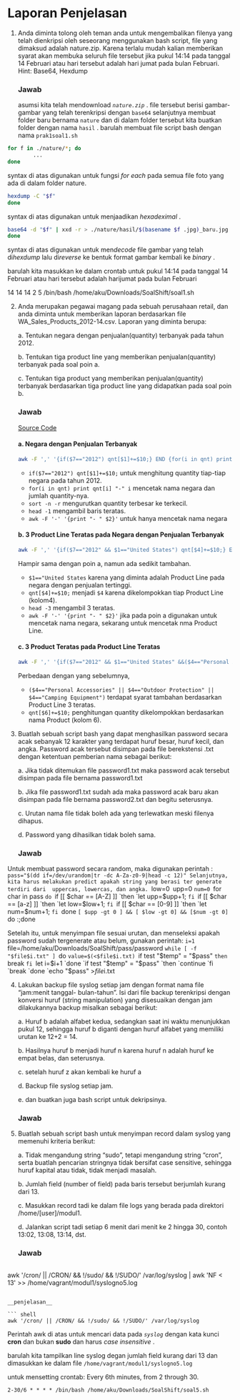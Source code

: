 # Laporan Penjelasan

1. Anda diminta tolong oleh teman anda untuk mengembalikan filenya yang telah dienkripsi oleh seseorang menggunakan bash script, file yang dimaksud adalah nature.zip. Karena terlalu mudah kalian memberikan syarat akan membuka seluruh file tersebut jika pukul 14:14 pada tanggal 14 Februari atau hari tersebut adalah hari jumat pada bulan Februari.
	Hint: Base64, Hexdump
	
	### Jawab
	asumsi kita telah mendownload *`nature.zip`* . 
file tersebut berisi gambar-gambar yang telah terenkripsi dengan `base64`
selanjutnya membuat folder baru bernama `nature` dan di dalam folder tersebut kita buatkan folder dengan nama `hasil` .
barulah membuat file script bash dengan nama `prak1soal1.sh`

``` bash
for f in ./nature/*; do
        ...
done
```
syntax di atas digunakan untuk fungsi *for each* pada semua file foto yang ada di dalam folder nature.

``` bash
hexdump -C "$f"
done
```
syntax di atas digunakan untuk menjaadikan *hexadeximal* .

``` bash
base64 -d "$f" | xxd -r > ./nature/hasil/$(basename $f .jpg)_baru.jpg
done
```
syntax di atas digunakan untuk men*decode* file gambar yang telah di*hexdump* lalu di*reverse* ke bentuk format gambar kembali ke *binary* .

barulah kita masukkan ke dalam crontab untuk pukul 14:14 pada tanggal 14 Februari atau hari tersebut adalah harijumat pada bulan Februari

14 14 14 2 5 /bin/bash /home/aku/Downloads/SoalShift/soal1.sh

2. Anda merupakan pegawai magang pada sebuah perusahaan retail, dan anda diminta untuk memberikan laporan berdasarkan file WA_Sales_Products_2012-14.csv. Laporan yang diminta berupa:

	a. Tentukan negara dengan penjualan(quantity) terbanyak pada tahun 2012.
	
	b. Tentukan tiga product line yang memberikan penjualan(quantity)
terbanyak pada soal poin a.

	c. Tentukan tiga product yang memberikan penjualan(quantity) terbanyak berdasarkan tiga product line yang didapatkan pada soal poin b.
	
	### Jawab
	[Source Code](/soal2.sh)
	
	#### a. Negara dengan Penjualan Terbanyak
	```bash
	awk -F ',' '{if($7=="2012") qnt[$1]+=$10;} END {for(i in qnt) print qnt[i] "-" i}' WA_Sales_Products_2012-14.csv | sort -n -r | head -1 | awk -F '-' '{print "- " $2}'
	```
	
	- `if($7=="2012") qnt[$1]+=$10;` untuk menghitung quantity tiap-tiap negara pada tahun 2012.
	- `for(i in qnt) print qnt[i] "-" i` mencetak nama negara dan jumlah quantity-nya.
	- `sort -n -r` mengurutkan quantity terbesar ke terkecil.
	- `head -1` mengambil baris teratas.
	- `awk -F '-' '{print "- " $2}'` untuk hanya mencetak nama negara
	
	#### b. 3 Product Line Teratas pada Negara dengan Penjualan Terbanyak
	```bash
	awk -F ',' '{if($7=="2012" && $1=="United States") qnt[$4]+=$10;} END{for(i in qnt) print qnt[i] "-" i}' WA_Sales_Products_2012-14.csv | sort -n -r | head -3 | awk -F '-' '{print "- " $2}'
	```
	
	Hampir sama dengan poin a, namun ada sedikit tambahan.
	
	- `$1=="United States` karena yang diminta adalah Product Line pada negara dengan penjualan tertinggi.
	- `qnt[$4]+=$10;` menjadi `$4` karena dikelompokkan tiap Product Line (kolom4).
	- `head -3` mengambil 3 teratas.
	- `awk -F '-' '{print "- " $2}'` jika pada poin a digunakan untuk mencetak nama negara, sekarang untuk mencetak nma Product Line.
	
	#### c. 3 Product Teratas pada Product Line Teratas
	```bash
	awk -F ',' '{if($7=="2012" && $1=="United States" &&($4=="Personal Accessories" || $4=="Outdoor Protection" || $4=="Camping Equipment")) qnt[$6]+=$10;} END {for(i in qnt) print qnt[i] "-" i}' WA_Sales_Products_2012-14.csv | sort -n -r | head -3 | awk -F '-' '{print "* " $2}'
	```
	
	Perbedaan dengan yang sebelumnya,
	- `($4=="Personal Accessories" || $4=="Outdoor Protection" || $4=="Camping Equipment")` terdapat syarat tambahan berdasarkan Product Line 3 teratas.
	- `qnt[$6]+=$10;` penghitungan quantity dikelompokkan berdasarkan nama Product (kolom 6).

3. Buatlah sebuah script bash yang dapat menghasilkan password secara acak sebanyak 12 karakter yang terdapat huruf besar, huruf kecil, dan angka. Password acak tersebut disimpan pada file berekstensi .txt dengan ketentuan pemberian nama sebagai berikut:

	a. Jika tidak ditemukan file password1.txt maka password acak tersebut disimpan pada file bernama password1.txt

	b. Jika file password1.txt sudah ada maka password acak baru akan
disimpan pada file bernama password2.txt dan begitu seterusnya.

	c. Urutan nama file tidak boleh ada yang terlewatkan meski filenya
dihapus.

	d. Password yang dihasilkan tidak boleh sama.
	
	### Jawab
Untuk  membuat password secara random, maka digunakan perintah :
`pass="$(dd if=/dev/urandom|tr -dc A-Za-z0-9|head -c 12)"
Selanjutnya, kita harus melakukan predict apakah string yang berasi ter generate terdiri dari 
uppercas, lowercas, dan angka.
`low=0`
            `upp=0
            `num=0
            `for char in pass
            `do
                `if [[ $char == [A-Z] ]]
                    `then
                    `let upp=$upp+1;
                    `fi
                `if [[ $char == [a-z] ]]
                    `then
                    `let low=$low+1;
                    `fi
                `if [[ $char == [0-9] ]]
                    `then
                    `let num=$num+1;
                    `fi
            `done
            `[ $upp -gt 0 ] && [ $low -gt 0] && [$num -gt 0]
`do :;done

Setelah itu, untuk menyimpan file sesuai urutan, dan menseleksi apakah password sudah tergenerate atau belum, gunakan perintah:
`i=1
        `file=/home/aku/Downloads/SoalShift/pass/password
        `while [ -f "$file$i.txt" ]
        `do
                `value=$(<$file$i.txt)
                `if test "$temp" = "$pass"
                `then
                        `break
                `fi
                `let i=$i+1
        `done
        `if test "$temp" = "$pass"
        `then
                `continue
        `fi
        `break
        `done
`echo "$pass" >$file$i.txt
	
	
4. Lakukan backup file syslog setiap jam dengan format nama file “jam:menit tanggal- bulan-tahun”. Isi dari file backup terenkripsi dengan konversi huruf (string manipulation) yang disesuaikan dengan jam dilakukannya backup misalkan sebagai berikut:

	a. Huruf b adalah alfabet kedua, sedangkan saat ini waktu menunjukkan	pukul 12, sehingga huruf b diganti dengan huruf alfabet yang memiliki urutan ke 12+2 = 14.

	b. Hasilnya huruf b menjadi huruf n karena huruf n adalah huruf ke
empat belas, dan seterusnya.

	c. setelah huruf z akan kembali ke huruf a

	d. Backup file syslog setiap jam.

	e. dan buatkan juga bash script untuk dekripsinya.
	
	### Jawab
	

5. Buatlah sebuah script bash untuk menyimpan record dalam syslog yang memenuhi kriteria berikut:

	a. Tidak mengandung string “sudo”, tetapi mengandung string “cron”, serta buatlah pencarian stringnya tidak bersifat case sensitive,
sehingga huruf kapital atau tidak, tidak menjadi masalah.

	b. Jumlah field (number of field) pada baris tersebut berjumlah kurang dari 13.

	c. Masukkan record tadi ke dalam file logs yang berada pada direktori /home/[user]/modul1.

	d. Jalankan script tadi setiap 6 menit dari menit ke 2 hingga 30, contoh 13:02, 13:08, 13:14, dst.
	
	### Jawab
	``` shell
awk '/cron/ || /CRON/ && !/sudo/ && !/SUDO/' /var/log/syslog | awk 'NF < 13' >> /home/vagrant/modul1/syslogno5.log
```

__penjelasan__

``` shell
awk '/cron/ || /CRON/ && !/sudo/ && !/SUDO/' /var/log/syslog
```
Perintah awk di atas untuk mencari data pada *`syslog`* dengan kata kunci **cron** dan bukan **sudo** dan harus *case insensitive* .

barulah kita tampilkan line syslog degan jumlah field kurang dari 13 dan dimasukkan ke dalam file `/home/vagrant/modul1/syslogno5.log`

untuk mensetting crontab:
Every 6th minutes, from 2 through 30.

``` shell
2-30/6 * * * * /bin/bash /home/aku/Downloads/SoalShift/soal5.sh
```
